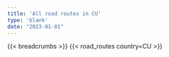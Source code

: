 ```yaml
---
title: 'All road routes in CU'
type: 'blank'
date: "2023-01-01"
---
```


{{< breadcrumbs >}}
{{< road_routes country=CU >}}
